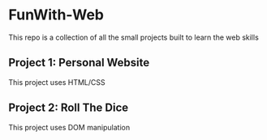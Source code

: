 # FunWith-Web
This repo is a collection of all the small projects built to learn the web skills

## Project 1: Personal Website
This project uses HTML/CSS 

## Project 2: Roll The Dice
This project uses DOM manipulation

